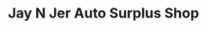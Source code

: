 ---
title: "Jay N Jer Auto Surplus Shop"
url: /pasig/jay-n-jer-auto-surplus-shop/
shop: car repair
---